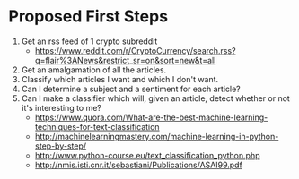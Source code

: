 # Proposed First Steps
1. Get an rss feed of 1 crypto subreddit
    * https://www.reddit.com/r/CryptoCurrency/search.rss?q=flair%3ANews&restrict_sr=on&sort=new&t=all
2. Get an amalgamation of all the articles.
3. Classify which articles I want and which I don't want.
4. Can I determine a subject and a sentiment for each article?
5. Can I make a classifier which will, given an article, detect whether or not it's interesting to me?
    * https://www.quora.com/What-are-the-best-machine-learning-techniques-for-text-classification
    * http://machinelearningmastery.com/machine-learning-in-python-step-by-step/
    * http://www.python-course.eu/text_classification_python.php
    * http://nmis.isti.cnr.it/sebastiani/Publications/ASAI99.pdf
    
